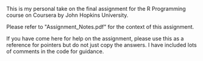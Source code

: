 This is my personal take on the final assignment for the R Programming course on Coursera by John Hopkins University. 

Please refer to "Assignment_Notes.pdf" for the context of this assignment. 

If you have come here for help on the assignment, please use this as a reference for pointers but do not just copy the answers. I have included lots of comments in the code for guidance. 
